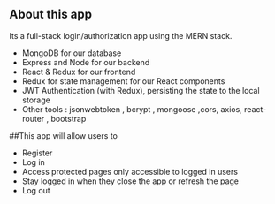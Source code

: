 ## About this app

Its a full-stack login/authorization app using the MERN stack. 

- MongoDB for our database
- Express and Node for our backend
- React & Redux for our frontend
- Redux for state management for our React components
- JWT Authentication (with Redux), persisting the state to the local storage
- Other tools : jsonwebtoken , bcrypt , mongoose ,cors, axios, react-router , bootstrap

##This app will allow users to 

- Register
- Log in
- Access protected pages only accessible to logged in users
- Stay logged in when they close the app or refresh the page
- Log out